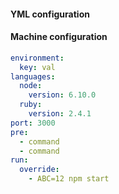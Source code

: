 #### YML configuration


#### Machine configuration

```yml
environment:
  key: val
languages:
  node:
    version: 6.10.0
  ruby:
    version: 2.4.1
port: 3000
pre:
  - command
  - command
run:
  override:
    - ABC=12 npm start
```
